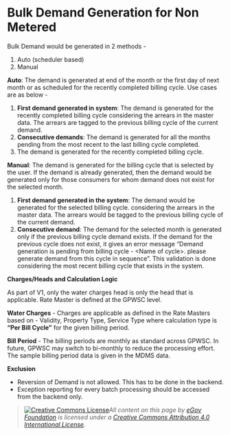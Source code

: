 # Bulk Demand Generation for Non Metered

Bulk Demand would be generated in 2 methods -

1. Auto (scheduler based)
2. Manual

**Auto**: The demand is generated at end of the month or the first day of next month or as scheduled for the recently completed billing cycle. Use cases are as below -

1. **First demand generated in system**: The demand is generated for the recently completed billing cycle considering the arrears in the master data. The arrears are tagged to the previous billing cycle of the current demand.
2. **Consecutive demands**: The demand is generated for all the months pending from the most recent to the last billing cycle completed.
3. The demand is generated for the recently completed billing cycle.

**Manual**: The demand is generated for the billing cycle that is selected by the user. If the demand is already generated, then the demand would be generated only for those consumers for whom demand does not exist for the selected month.

1. **First demand generated in the system**: The demand would be generated for the selected billing cycle. considering the arrears in the master data. The arrears would be tagged to the previous billing cycle of the current demand.
2. **Consecutive demand**: The demand for the selected month is generated only if the previous billing cycle demand exists. If the demand for the previous cycle does not exist, it gives an error message “Demand generation is pending from billing cycle - \<Name of cycle>. please generate demand from this cycle in sequence”. This validation is done considering the most recent billing cycle that exists in the system.

**Charges/Heads and Calculation Logic**

As part of V1, only the water charges head is only the head that is applicable. Rate Master is defined at the GPWSC level.

**Water Charges** - Charges are applicable as defined in the Rate Masters based on - Validity, Property Type, Service Type where calculation type is **“Per Bill Cycle”** for the given billing period.

**Bill Period** - The billing periods are monthly as standard across GPWSC. In future, GPWSC may switch to bi-monthly to reduce the processing effort. The sample billing period data is given in the MDMS data.

**Exclusion**

* Reversion of Demand is not allowed. This has to be done in the backend.
* Exception reporting for every batch processing should be accessed from the backend only.

> [![Creative Commons License](https://i.creativecommons.org/l/by/4.0/80x15.png)_​_](http://creativecommons.org/licenses/by/4.0/)_All content on this page by_ [_eGov Foundation_](https://egov.org.in/) _is licensed under a_ [_Creative Commons Attribution 4.0 International License_](http://creativecommons.org/licenses/by/4.0/)_._
